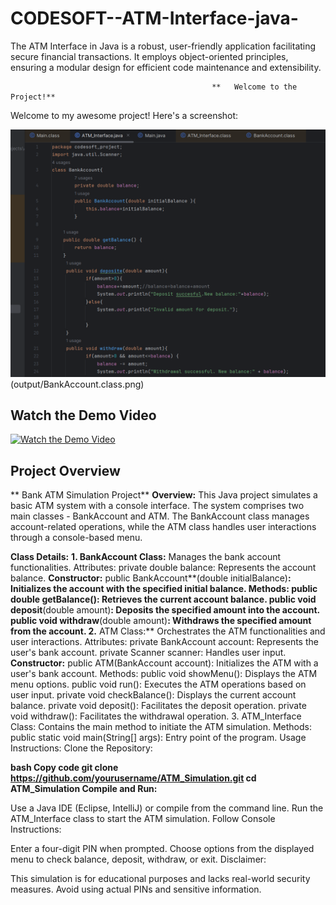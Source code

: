 # CODESOFT--ATM-Interface-java-
The ATM Interface in Java is a robust, user-friendly application facilitating secure financial transactions. It employs object-oriented principles, ensuring a modular design for efficient code maintenance and extensibility.

                                                 **   Welcome to the Project!**
 Welcome to my awesome project! Here's a screenshot:

![Project Screenshot](output/ATM_Interface-mainfile.png) 
(output/BankAccount.class.png)

## Watch the Demo Video

[![Watch the Demo Video](https://img.youtube.com/vi/YOUTUBE_VIDEO_ID_HERE/0.jpg)](https://www.youtube.com/watch?v=YOUTUBE_VIDEO_ID_HERE)

## Project Overview



**
Bank ATM Simulation Project**
**Overview:**
This Java project simulates a basic ATM system with a console interface. The system comprises two main classes - BankAccount and ATM. The BankAccount class manages account-related operations, while the ATM class handles user interactions through a console-based menu.

**Class Details:**
**1. BankAccount Class:**
Manages the bank account functionalities.
Attributes:
private double balance: Represents the account balance.
**Constructor:**
public BankAccount**(double initialBalance)**: Initializes the account with the specified initial balance.
Methods:
public double getBalance(): Retrieves the current account balance.
public void deposit**(double amount)**: Deposits the specified amount into the account.
public void withdraw**(double amount)**: Withdraws the specified amount from the account.
2.** ATM Class:**
Orchestrates the ATM functionalities and user interactions.
Attributes:
private BankAccount account: Represents the user's bank account.
private Scanner scanner: Handles user input.
**Constructor:**
public ATM(BankAccount account): Initializes the ATM with a user's bank account.
Methods:
public void showMenu(): Displays the ATM menu options.
public void run(): Executes the ATM operations based on user input.
private void checkBalance(): Displays the current account balance.
private void deposit(): Facilitates the deposit operation.
private void withdraw(): Facilitates the withdrawal operation.
3. ATM_Interface Class:
Contains the main method to initiate the ATM simulation.
Methods:
public static void main(String[] args): Entry point of the program.
Usage Instructions:
Clone the Repository:

**bash
Copy code
git clone https://github.com/yourusername/ATM_Simulation.git
cd ATM_Simulation
Compile and Run:**

Use a Java IDE (Eclipse, IntelliJ) or compile from the command line.
Run the ATM_Interface class to start the ATM simulation.
Follow Console Instructions:

Enter a four-digit PIN when prompted.
Choose options from the displayed menu to check balance, deposit, withdraw, or exit.
Disclaimer:

This simulation is for educational purposes and lacks real-world security measures. Avoid using actual PINs and sensitive information.



 
